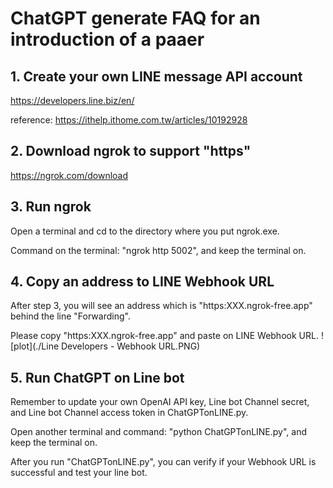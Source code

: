 # ChatGPT generate FAQ for an introduction of a paaer 

## 1. Create your own LINE message API account
https://developers.line.biz/en/

reference: https://ithelp.ithome.com.tw/articles/10192928

## 2. Download ngrok to support "https"
https://ngrok.com/download

## 3. Run ngrok 
Open a terminal and cd to the directory where you put ngrok.exe. 

Command on the terminal: "ngrok http 5002", and keep the terminal on.

## 4. Copy an address to LINE Webhook URL 
After step 3, you will see an address which is "https:XXX.ngrok-free.app" behind the line  "Forwarding".

Please copy "https:XXX.ngrok-free.app" and paste on LINE Webhook URL. 
![plot](./Line Developers - Webhook URL.PNG)

## 5. Run ChatGPT on Line bot
Remember to update your own OpenAI API key, Line bot Channel secret, and Line bot Channel access token in ChatGPTonLINE.py.

Open another terminal and command: "python ChatGPTonLINE.py", and keep the terminal on.

After you run "ChatGPTonLINE.py", you can verify if your Webhook URL is successful and test your line bot.

